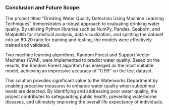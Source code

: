 ### Conclusion and  Future Scope: 

  The project titled "Drinking Water Quality Detection Using Machine Learning Techniques" demonstrates a robust approach to evaluating drinking water quality. By utilizing Python libraries such as NumPy, Pandas, Seaborn, and Matplotlib for statistical analysis, data visualization, and splitting the dataset into an 80:20 ratio for training and testing, the models were effectively trained and validated.

  Two machine learning algorithms, Random Forest and Support Vector Machines (SVM), were implemented to predict water quality. Based on the results, the Random Forest algorithm has emerged as the most suitable model, achieving an impressive accuracy of "0.99" on the test dataset.

  This solution provides significant value to the Waterworks Department by enabling proactive measures to enhance water quality when suboptimal levels are detected. By identifying and addressing poor water quality, the project contributes to safeguarding public health, preventing waterborne diseases, and ultimately improving the overall life expectancy of individuals.
